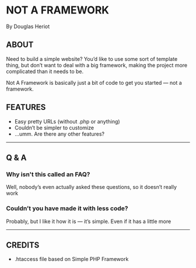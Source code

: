 ﻿
# NOT A FRAMEWORK
By Douglas Heriot






## ABOUT

Need to build a simple website? You’d like to use some sort of template thing, but don’t want to deal with a big framework, making the project more complicated than it needs to be.

Not A Framework is basically just a bit of code to get you started — not a framework.




## FEATURES
* Easy pretty URLs (without .php or anything)
* Couldn’t be simpler to customize
* …umm. Are there any other features?


****



## Q & A

### Why  isn't this called an FAQ?

Well, nobody’s even actually asked these questions, so it doesn’t really work


### Couldn’t you have made it with less code?

Probably, but I like it how it is — it’s simple. Even if it has a little more


***




## CREDITS

* .htaccess file based on Simple PHP Framework